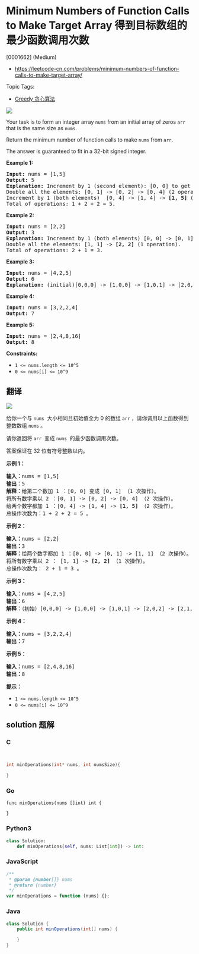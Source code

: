 # Minimum Numbers of Function Calls to Make Target Array 得到目标数组的最少函数调用次数

[0001662] (Medium)

- https://leetcode-cn.com/problems/minimum-numbers-of-function-calls-to-make-target-array/

Topic Tags:

- [Greedy 贪心算法](https://leetcode-cn.com/tag/greedy/)

![](https://assets.leetcode.com/uploads/2020/07/10/sample_2_1887.png)

Your task is to form an integer array `nums` from an initial array of zeros `arr` that is the same size as `nums`.

Return the minimum number of function calls to make `nums` from `arr`.

The answer is guaranteed to fit in a 32-bit signed integer.

**Example 1:**

<pre><strong>Input:</strong> nums = [1,5]
<strong>Output:</strong> 5
<strong>Explanation:</strong> Increment by 1 (second element): [0, 0] to get [0, 1] (1 operation).
Double all the elements: [0, 1] -&gt; [0, 2] -&gt; [0, 4] (2 operations).
Increment by 1 (both elements)  [0, 4] -&gt; [1, 4] -&gt; <strong>[1, 5]</strong> (2 operations).
Total of operations: 1 + 2 + 2 = 5.
</pre>

**Example 2:**

<pre><strong>Input:</strong> nums = [2,2]
<strong>Output:</strong> 3
<strong>Explanation:</strong> Increment by 1 (both elements) [0, 0] -&gt; [0, 1] -&gt; [1, 1] (2 operations).
Double all the elements: [1, 1] -&gt; <strong>[2, 2]</strong> (1 operation).
Total of operations: 2 + 1 = 3.
</pre>

**Example 3:**

<pre><strong>Input:</strong> nums = [4,2,5]
<strong>Output:</strong> 6
<strong>Explanation:</strong> (initial)[0,0,0] -&gt; [1,0,0] -&gt; [1,0,1] -&gt; [2,0,2] -&gt; [2,1,2] -&gt; [4,2,4] -&gt; <strong>[4,2,5]</strong>(nums).
</pre>

**Example 4:**

<pre><strong>Input:</strong> nums = [3,2,2,4]
<strong>Output:</strong> 7
</pre>

**Example 5:**

<pre><strong>Input:</strong> nums = [2,4,8,16]
<strong>Output:</strong> 8
</pre>

**Constraints:**

- `1 <= nums.length <= 10^5`
- `0 <= nums[i] <= 10^9`

## 翻译

![](https://assets.leetcode.com/uploads/2020/07/10/sample_2_1887.png)

给你一个与 `nums`  大小相同且初始值全为 0 的数组 `arr` ，请你调用以上函数得到整数数组 `nums` 。

请你返回将 `arr`  变成 `nums`  的最少函数调用次数。

答案保证在 32 位有符号整数以内。

**示例 1：**

<pre><strong>输入：</strong>nums = [1,5]
<strong>输出：</strong>5
<strong>解释：</strong>给第二个数加 1 ：[0, 0] 变成 [0, 1] （1 次操作）。
将所有数字乘以 2 ：[0, 1] -&gt; [0, 2] -&gt; [0, 4] （2 次操作）。
给两个数字都加 1 ：[0, 4] -&gt; [1, 4] -&gt; <strong>[1, 5]</strong> （2 次操作）。
总操作次数为：1 + 2 + 2 = 5 。
</pre>

**示例 2：**

<pre><strong>输入：</strong>nums = [2,2]
<strong>输出：</strong>3
<strong>解释：</strong>给两个数字都加 1 ：[0, 0] -&gt; [0, 1] -&gt; [1, 1] （2 次操作）。
将所有数字乘以 2 ： [1, 1] -&gt; <strong>[2, 2]</strong> （1 次操作）。
总操作次数为： 2 + 1 = 3 。
</pre>

**示例 3：**

<pre><strong>输入：</strong>nums = [4,2,5]
<strong>输出：</strong>6
<strong>解释：</strong>（初始）[0,0,0] -&gt; [1,0,0] -&gt; [1,0,1] -&gt; [2,0,2] -&gt; [2,1,2] -&gt; [4,2,4] -&gt; <strong>[4,2,5] </strong>（nums 数组）。
</pre>

**示例 4：**

<pre><strong>输入：</strong>nums = [3,2,2,4]
<strong>输出：</strong>7
</pre>

**示例 5：**

<pre><strong>输入：</strong>nums = [2,4,8,16]
<strong>输出：</strong>8
</pre>

**提示：**

- `1 <= nums.length <= 10^5`
- `0 <= nums[i] <= 10^9`

## solution 题解

### C

```c


int minOperations(int* nums, int numsSize){

}
```

### Go

```golang
func minOperations(nums []int) int {

}
```

### Python3

```python
class Solution:
    def minOperations(self, nums: List[int]) -> int:
```

### JavaScript

```javascript
/**
 * @param {number[]} nums
 * @return {number}
 */
var minOperations = function (nums) {};
```

### Java

```java
class Solution {
    public int minOperations(int[] nums) {

    }
}
```
